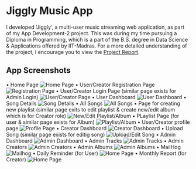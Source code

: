 # Jiggly Music App
I developed ‘Jiggly’, a multi-user music streaming web application, as part of my App Development-2 project. This was during my time pursuing a Diploma in Programming, which is a part of the B.S. degree in Data Science & Applications offered by IIT-Madras.
For a more detailed understanding of the project, I encourage you to view the [Project Report](https://drive.google.com/file/d/1NKqv9D8skraXLpWExnjb1Mrxk15qXh6d/view?usp=sharing).

## App Screenshots
• Home Page
![Home Page](Screenshots/home.png)
• User/Creator Registration Page
![Registration Page](Screenshots/registration.png)
• User/Creator Login Page (similar page exists for Admin Login)
![User/Creator Page](Screenshots/login.png)
• User Dashboard
![User Dashboard](Screenshots/user_dashboard.png)
• Song Details
![Song Details](Screenshots/song_details.png)
• All Songs
![All Songs](Screenshots/all_songs.png)
• Page for creating new playlist (similar page exits to edit playlist & create new/edit album which is for Creator role)
![New/Edit Playlist/Album](Screenshots/new_edit_playlist.png)
•  PLaylist Page (for user & similar page exists for Album)
![Playlist/Album](Screenshots/playlist.png)
•  User/Creator profile page
![Profile Page](Screenshots/profile_page.png)
• Creator Dashboard
![Creator Dashboard](Screenshots/creator_dashboard.png)
• Upload Song (similar page exists for editig song)
![Upload/Edit Song](Screenshots/upload_edit_song.png)
• Admin Dashboard
![Admin Dashboard](Screenshots/admin_dashboard.png)
• Admin Tracks
![Admin Tracks](Screenshots/admin_tracks.png)
• Admin Creators
![Admin Creators](Screenshots/admin_creators.png)
• Admin Albums
![Admin Albums](Screenshots/admin_albums.png)
• MailHog
![Mailhog](Screenshots/MailHog.png)
• Daily Reminder (for User)
![Home Page](Screenshots/daily_reminder.png)
• Monthly Report (for Creator)
![Home Page](Screenshots/monthly_report.png)
